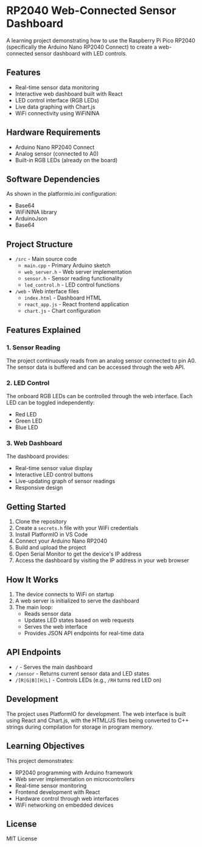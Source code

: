 # RP2040 Web-Connected Sensor Dashboard

A learning project demonstrating how to use the Raspberry Pi Pico RP2040 (specifically the Arduino Nano RP2040 Connect) to create a web-connected sensor dashboard with LED controls.

## Features
- Real-time sensor data monitoring
- Interactive web dashboard built with React
- LED control interface (RGB LEDs)
- Live data graphing with Chart.js
- WiFi connectivity using WiFiNINA

## Hardware Requirements
- Arduino Nano RP2040 Connect
- Analog sensor (connected to A0)
- Built-in RGB LEDs (already on the board)

## Software Dependencies
As shown in the platformio.ini configuration:
- Base64
- WiFiNINA library
- ArduinoJson
- Base64

## Project Structure
- `/src` - Main source code
  - `main.cpp` - Primary Arduino sketch
  - `web_server.h` - Web server implementation
  - `sensor.h` - Sensor reading functionality
  - `led_control.h` - LED control functions
- `/web` - Web interface files
  - `index.html` - Dashboard HTML
  - `react_app.js` - React frontend application
  - `chart.js` - Chart configuration

## Features Explained

### 1. Sensor Reading
The project continuously reads from an analog sensor connected to pin A0. The sensor data is buffered and can be accessed through the web API.

### 2. LED Control
The onboard RGB LEDs can be controlled through the web interface. Each LED can be toggled independently:
- Red LED
- Green LED
- Blue LED

### 3. Web Dashboard
The dashboard provides:
- Real-time sensor value display
- Interactive LED control buttons
- Live-updating graph of sensor readings
- Responsive design

## Getting Started
1. Clone the repository
2. Create a `secrets.h` file with your WiFi credentials
3. Install PlatformIO in VS Code
4. Connect your Arduino Nano RP2040
5. Build and upload the project
6. Open Serial Monitor to get the device's IP address
7. Access the dashboard by visiting the IP address in your web browser

## How It Works
1. The device connects to WiFi on startup
2. A web server is initialized to serve the dashboard
3. The main loop:
   - Reads sensor data
   - Updates LED states based on web requests
   - Serves the web interface
   - Provides JSON API endpoints for real-time data

## API Endpoints
- `/` - Serves the main dashboard
- `/sensor` - Returns current sensor data and LED states
- `/[R|G|B][H|L]` - Controls LEDs (e.g., `/RH` turns red LED on)

## Development
The project uses PlatformIO for development. The web interface is built using React and Chart.js, with the HTML/JS files being converted to C++ strings during compilation for storage in program memory.

## Learning Objectives
This project demonstrates:
- RP2040 programming with Arduino framework
- Web server implementation on microcontrollers
- Real-time sensor monitoring
- Frontend development with React
- Hardware control through web interfaces
- WiFi networking on embedded devices

## License
MIT License
